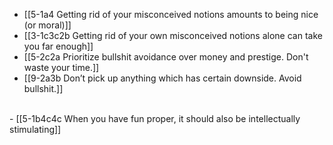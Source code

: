 - [[5-1a4 Getting rid of your misconceived notions amounts to being nice (or moral)]]
- [[3-1c3c2b Getting rid of your own misconceived notions alone can take you far enough]]
- [[5-2c2a Prioritize bullshit avoidance over money and prestige. Don't waste your time.]]
- [[9-2a3b Don’t pick up anything which has certain downside. Avoid bullshit.]]
<br>
- [[5-1b4c4c When you have fun proper, it should also be intellectually stimulating]]
